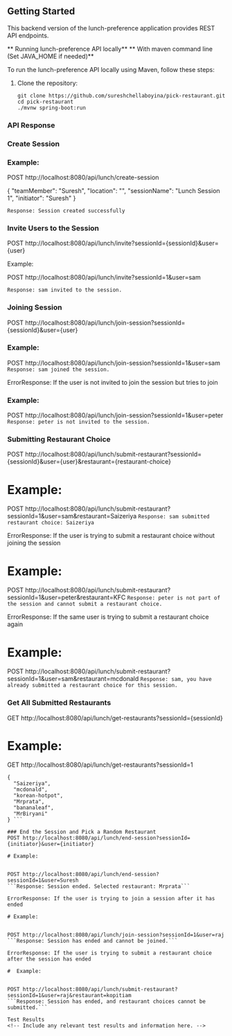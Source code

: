 ## Getting Started

This backend version of the lunch-preference application provides REST API endpoints.

** Running lunch-preference API locally**
** With maven command line (Set JAVA_HOME if needed)**

To run the lunch-preference API locally using Maven, follow these steps:

1. Clone the repository:

   ```
   git clone https://github.com/sureshchellaboyina/pick-restaurant.git
   cd pick-restaurant
   ./mvnw spring-boot:run
   ```

### API Response
### Create Session
### Example:

POST http://localhost:8080/api/lunch/create-session

{
  "teamMember": "Suresh",
  "location": "",
  "sessionName": "Lunch Session 1",
  "initiator": "Suresh"
}

```Response: Session created successfully```

### Invite Users to the Session
POST http://localhost:8080/api/lunch/invite?sessionId={sessionId}&user={user}

Example:

POST http://localhost:8080/api/lunch/invite?sessionId=1&user=sam

```Response: sam invited to the session.```

### Joining Session
POST http://localhost:8080/api/lunch/join-session?sessionId={sessionId}&user={user}

### Example:

POST http://localhost:8080/api/lunch/join-session?sessionId=1&user=sam
```Response: sam joined the session.```

ErrorResponse: If the user is not invited to join the session but tries to join

### Example:


POST http://localhost:8080/api/lunch/join-session?sessionId=1&user=peter
```Response: peter is not invited to the session.```

### Submitting Restaurant Choice
POST http://localhost:8080/api/lunch/submit-restaurant?sessionId={sessionId}&user={user}&restaurant={restaurant-choice}

# Example:


POST http://localhost:8080/api/lunch/submit-restaurant?sessionId=1&user=sam&restaurant=Saizeriya
```Response: sam submitted restaurant choice: Saizeriya```

ErrorResponse: If the user is trying to submit a restaurant choice without joining the session

#  Example:


POST http://localhost:8080/api/lunch/submit-restaurant?sessionId=1&user=peter&restaurant=KFC
```Response: peter is not part of the session and cannot submit a restaurant choice.```

ErrorResponse: If the same user is trying to submit a restaurant choice again

# Example:


POST http://localhost:8080/api/lunch/submit-restaurant?sessionId=1&user=sam&restaurant=mcdonald
```Response: sam, you have already submitted a restaurant choice for this session.```

### Get All Submitted Restaurants
GET http://localhost:8080/api/lunch/get-restaurants?sessionId={sessionId}

# Example:


GET http://localhost:8080/api/lunch/get-restaurants?sessionId=1
```Response:
{
  "Saizeriya",
  "mcdonald",
  "korean-hotpot",
  "Mrprata",
  "bananaleaf",
  "MrBiryani"
} ```

### End the Session and Pick a Random Restaurant
POST http://localhost:8080/api/lunch/end-session?sessionId={initiator}&user={initiator}

# Example:


POST http://localhost:8080/api/lunch/end-session?sessionId=1&user=Suresh
```Response: Session ended. Selected restaurant: Mrprata```

ErrorResponse: If the user is trying to join a session after it has ended

# Example:


POST http://localhost:8080/api/lunch/join-session?sessionId=1&user=raj
```Response: Session has ended and cannot be joined.```

ErrorResponse: If the user is trying to submit a restaurant choice after the session has ended

#  Example:


POST http://localhost:8080/api/lunch/submit-restaurant?sessionId=1&user=raj&restaurant=kopitiam
```Response: Session has ended, and restaurant choices cannot be submitted.```

Test Results
<!-- Include any relevant test results and information here. -->
